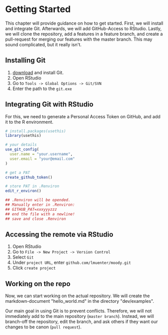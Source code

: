 # Getting Started

This chapter will provide guidance on how to get started. First, we will install and integrate Git. Afterwards, we will add GitHub-Access to RStudio. Lastly, we will clone the repository, add a features in a feature branch, and create a pull-request for merging our features with the master branch. This may sound complicated, but it really isn't.

## Installing Git

1. [download](https://git-scm.com/downloads) and install Git.
2. Open RStudio
3. Go to `Tools -> Global Options -> Git/SVN`
4. Enter the path to the `git.exe`

## Integrating Git with RStudio

For this, we need to generate a Personal Access Token on GitHub, and add it to the R environment.

``` R
# install.packages(usethis)
library(usethis)

# your details
use_git_config(
  user.name = "your.username", 
  user.email = "your@email.com"
)

# get a PAT
create_github_token()

# store PAT in .Renviron
edit_r_environ()

## .Renviron will be opended.
## Manually enter in .Renviron:
## GITHUB_PAT=xxxyyyzzz
## end the file with a newline!
## save and close .Renviron
```

## Accessing the remote via RStudio

1. Open RStudio
2. Go to `File -> New Project -> Version Control`
3. Select `Git`
4. Under `project URL`, enter `github.com/lmuenter/moody.git`
5. Click `create project`

## Working on the repo

Now, we can start working on the actual repository. We will create the markdown-document "hello_world.md" in the directory "dev/examples".

Our main goal in using Git is to prevent conflicts. Therefore, we will not immediately add to the main repository (`master branch`). Instead, we will branch-off the repository, edit the branch, and ask others if they want our changes to be canon (`pull request`).

